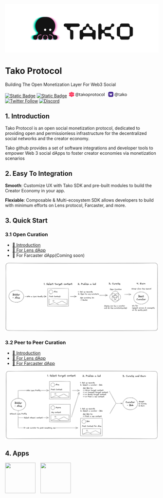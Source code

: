 <div align="start">

<img src="https://raw.githubusercontent.com/takoprotocol/brand-kit/main/LOGO/PNG/Tako_logo_full_white_effect.png" />

# Tako Protocol

Building The Open Monetization Layer For Web3 Social

[![Static Badge](https://img.shields.io/badge/tako.so-white?logo=octopusdeploy&logoColor=white&labelColor=brightgreen)](https://tako.so)
[![Static Badge](https://img.shields.io/badge/Docs-white?logo=googledocs&logoColor=white&labelColor=3A7AF2)](https://docs.tako.so)
<a href="https://hey.xyz/u/takoprotocol"><img width="125" height="20" src="https://raw.githubusercontent.com/takoprotocol/.github/main/profile/hey.png" /></a>
<a href="https://warpcast.com/tako"><img width="68" height="20" src="https://raw.githubusercontent.com/takoprotocol/.github/main/profile/warpcast.png" /></a>
[![Twitter Follow](https://img.shields.io/twitter/follow/TakoProtocol)](https://twitter.com/TakoProtocol)
[![Discord](https://img.shields.io/discord/1072434829028761630?logo=discord&logoColor=white&label=Discord&labelColor=505AEE&color=white)](https://discord.gg/pg5jDhzMsg)

## 1. Introduction

<p>
Tako Protocol is an open social monetization protocol, dedicated to providing open and permissionless infrastructure for the decentralized social networks and the creator economy. 
</p>

<p>
Tako github provides a set of software integrations and developer tools to empower Web 3 social dApps to foster creator economies via monetization scenarios
</p>

## 2. Easy To Integration

**Smooth**: Customize UX with Tako SDK and pre-built modules to build the Creator Economy in your app.

**Flexiable**: Composable & Multi-ecosystem SDK allows developers to build with minimum efforts on Lens protocol, Farcaster, and more.

## 3. Quick Start

### 3.1 Open Curation
- [📖 Introduction](https://docs.tako.so/integration/open-curation)
- [🚀 For Lens dApp](https://docs.tako.so/integration/open-curation/lens/sdk)
- 🚀 For Farcaster dApp(Coming soon)

![open curation illustration](https://raw.githubusercontent.com/takoprotocol/.github/main/profile/opencuration.png)

### 3.2 Peer to Peer Curation
- [📖 Introduction](https://docs.tako.so/integration/peer-to-peer-curation)
- [🚀 For Lens dApp](https://docs.tako.so/integration/peer-to-peer-curation/lens/apis)
- [🚀 For Farcaster dApp](https://docs.tako.so/integration/peer-to-peer-curation/farcaster/apis)

![p2p curation illustration](https://raw.githubusercontent.com/takoprotocol/.github/main/profile/p2pcuration.png)

</div>

## 4. Apps

<div align="start">
<a href="https://jamfrens.so"><img width="100" height="100" src="https://tako.so/assets/images/home/jam-logo.png" /></a>
&nbsp;&nbsp;
<a href="https://takoyaki.so"><img width="100" height="100" src="https://tako.so/assets/images/home/takoyaki-logo.png" /></a>
<div>
